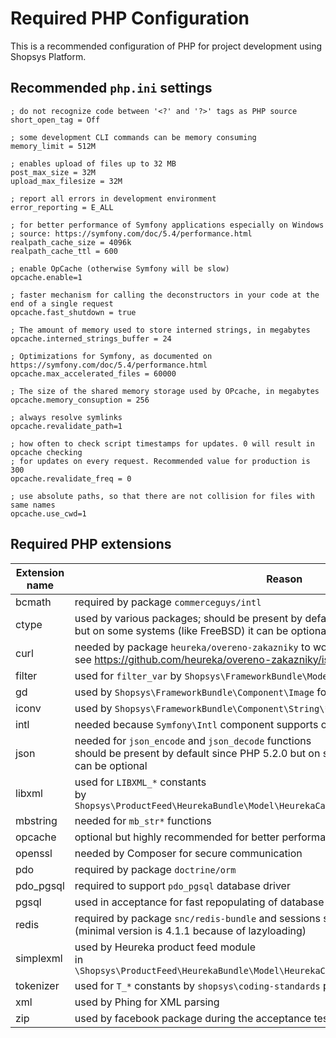 # Required PHP Configuration

This is a recommended configuration of PHP for project development using Shopsys Platform.

## Recommended `php.ini` settings

```
; do not recognize code between '<?' and '?>' tags as PHP source
short_open_tag = Off

; some development CLI commands can be memory consuming
memory_limit = 512M

; enables upload of files up to 32 MB
post_max_size = 32M
upload_max_filesize = 32M

; report all errors in development environment
error_reporting = E_ALL

; for better performance of Symfony applications especially on Windows
; source: https://symfony.com/doc/5.4/performance.html
realpath_cache_size = 4096k
realpath_cache_ttl = 600

; enable OpCache (otherwise Symfony will be slow)
opcache.enable=1

; faster mechanism for calling the deconstructors in your code at the end of a single request
opcache.fast_shutdown = true

; The amount of memory used to store interned strings, in megabytes
opcache.interned_strings_buffer = 24

; Optimizations for Symfony, as documented on https://symfony.com/doc/5.4/performance.html
opcache.max_accelerated_files = 60000

; The size of the shared memory storage used by OPcache, in megabytes
opcache.memory_consuption = 256

; always resolve symlinks
opcache.revalidate_path=1

; how often to check script timestamps for updates. 0 will result in opcache checking
; for updates on every request. Recommended value for production is 300
opcache.revalidate_freq = 0

; use absolute paths, so that there are not collision for files with same names
opcache.use_cwd=1
```

## Required PHP extensions

| Extension name | Reason                                                                                                                                                        |
| -------------- | ------------------------------------------------------------------------------------------------------------------------------------------------------------- |
| bcmath         | required by package `commerceguys/intl`                                                                                                                       |
| ctype          | used by various packages; should be present by default since PHP 4.2.0 <br> but on some systems (like FreeBSD) it can be optional                                  |
| curl           | needed by package `heureka/overeno-zakazniky` to work correctly; <br> see https://github.com/heureka/overeno-zakazniky/issues/21                                   |
| filter         | used for `filter_var` by `Shopsys\FrameworkBundle\Model\Cart\Item\CartItem`                                                                                   |
| gd             | used by `Shopsys\FrameworkBundle\Component\Image` for generating images                                                                                       |
| iconv          | used by `Shopsys\FrameworkBundle\Component\String\*` classes                                                                                                  |
| intl           | needed because `Symfony\Intl` component supports only `en` locale                                                                                             |
| json           | needed for `json_encode` and `json_decode` functions <br> should be present by default since PHP 5.2.0 but on some systems (like Ubuntu 13.10) it can be optional |
| libxml         | used for `LIBXML_*` constants <br> by `Shopsys\ProductFeed\HeurekaBundle\Model\HeurekaCategory\HeurekaCategoryDownloader`                                          |
| mbstring       | needed for `mb_str*` functions                                                                                                                                |
| opcache        | optional but highly recommended for better performance                                                                                                        |
| openssl        | needed by Composer for secure communication                                                                                                                   |
| pdo            | required by package `doctrine/orm`                                                                                                                            |
| pdo_pgsql      | required to support `pdo_pgsql` database driver                                                                                                               |
| pgsql          | used in acceptance for fast repopulating of database using `COPY` command                                                                                     |
| redis          | required by package `snc/redis-bundle` and sessions stored in Redis <br> (minimal version is 4.1.1 because of lazyloading)                                         |
| simplexml      | used by Heureka product feed module <br> in `\Shopsys\ProductFeed\HeurekaBundle\Model\HeurekaCategory\HeurekaCategoryCronModule`                                   |
| tokenizer      | used for `T_*` constants by `shopsys\coding-standards` package                                                                                                |
| xml            | used by Phing for XML parsing                                                                                                                                 |
| zip            | used by facebook package during the acceptance tests                                                                                                          |
